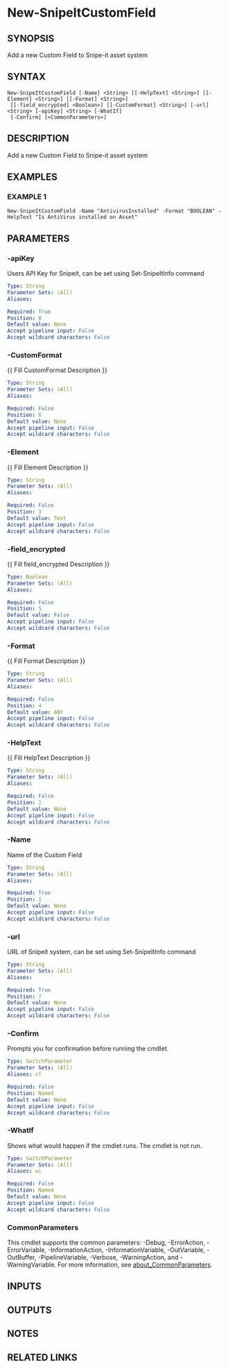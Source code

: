 ﻿---
external help file: SnipeitPS-help.xml
Module Name: SnipeitPS
online version:
schema: 2.0.0
---

# New-SnipeItCustomField

## SYNOPSIS
Add a new Custom Field to Snipe-it asset system

## SYNTAX

```
New-SnipeItCustomField [-Name] <String> [[-HelpText] <String>] [[-Element] <String>] [[-Format] <String>]
 [[-field_encrypted] <Boolean>] [[-CustomFormat] <String>] [-url] <String> [-apiKey] <String> [-WhatIf]
 [-Confirm] [<CommonParameters>]
```

## DESCRIPTION
Add a new Custom Field to Snipe-it asset system

## EXAMPLES

### EXAMPLE 1
```
New-SnipeItCustomField -Name "AntivirusInstalled" -Format "BOOLEAN" -HelpText "Is AntiVirus installed on Asset"
```

## PARAMETERS

### -apiKey
Users API Key for Snipeit, can be set using Set-SnipeItInfo command

```yaml
Type: String
Parameter Sets: (All)
Aliases:

Required: True
Position: 8
Default value: None
Accept pipeline input: False
Accept wildcard characters: False
```

### -CustomFormat
{{ Fill CustomFormat Description }}

```yaml
Type: String
Parameter Sets: (All)
Aliases:

Required: False
Position: 6
Default value: None
Accept pipeline input: False
Accept wildcard characters: False
```

### -Element
{{ Fill Element Description }}

```yaml
Type: String
Parameter Sets: (All)
Aliases:

Required: False
Position: 3
Default value: Text
Accept pipeline input: False
Accept wildcard characters: False
```

### -field_encrypted
{{ Fill field_encrypted Description }}

```yaml
Type: Boolean
Parameter Sets: (All)
Aliases:

Required: False
Position: 5
Default value: False
Accept pipeline input: False
Accept wildcard characters: False
```

### -Format
{{ Fill Format Description }}

```yaml
Type: String
Parameter Sets: (All)
Aliases:

Required: False
Position: 4
Default value: ANY
Accept pipeline input: False
Accept wildcard characters: False
```

### -HelpText
{{ Fill HelpText Description }}

```yaml
Type: String
Parameter Sets: (All)
Aliases:

Required: False
Position: 2
Default value: None
Accept pipeline input: False
Accept wildcard characters: False
```

### -Name
Name of the Custom Field

```yaml
Type: String
Parameter Sets: (All)
Aliases:

Required: True
Position: 1
Default value: None
Accept pipeline input: False
Accept wildcard characters: False
```

### -url
URL of Snipeit system, can be set using Set-SnipeItInfo command

```yaml
Type: String
Parameter Sets: (All)
Aliases:

Required: True
Position: 7
Default value: None
Accept pipeline input: False
Accept wildcard characters: False
```

### -Confirm
Prompts you for confirmation before running the cmdlet.

```yaml
Type: SwitchParameter
Parameter Sets: (All)
Aliases: cf

Required: False
Position: Named
Default value: None
Accept pipeline input: False
Accept wildcard characters: False
```

### -WhatIf
Shows what would happen if the cmdlet runs.
The cmdlet is not run.

```yaml
Type: SwitchParameter
Parameter Sets: (All)
Aliases: wi

Required: False
Position: Named
Default value: None
Accept pipeline input: False
Accept wildcard characters: False
```

### CommonParameters
This cmdlet supports the common parameters: -Debug, -ErrorAction, -ErrorVariable, -InformationAction, -InformationVariable, -OutVariable, -OutBuffer, -PipelineVariable, -Verbose, -WarningAction, and -WarningVariable. For more information, see [about_CommonParameters](http://go.microsoft.com/fwlink/?LinkID=113216).

## INPUTS

## OUTPUTS

## NOTES

## RELATED LINKS
